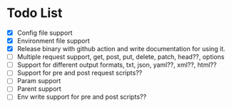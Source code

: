 # Todo List

- [x] Config file support
- [x] Environment file support
- [x] Release binary with github action and write documentation for using it.
- [ ] Multiple request support, get, post, put, delete, patch, head??, options
- [ ] Support for different output formats, txt, json, yaml??, xml??, html??
- [ ] Support for pre and post request scripts??
- [ ] Param support
- [ ] Parent support
- [ ] Env write support for pre and post scripts??

